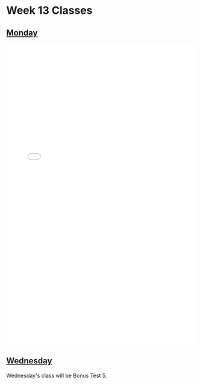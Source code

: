 # Week 13 Classes

## [Monday](https://github.com/ubco-cmps/phys111_course/raw/main/files/Class14A.pdf)

<iframe src="../../Class14A.pdf" width="100%" height="800px" frameBorder="0"> </iframe>

## [Wednesday](https://github.com/ubco-cmps/phys111_course/raw/main/files/Class14B.pdf)

Wednesday's class will be Bonus Test 5.
